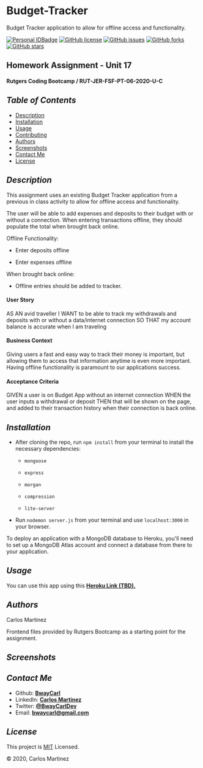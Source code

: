 # Budget-Tracker
Budget Tracker application to allow for offline access and functionality.

[![Personal IDBadge](https://img.shields.io/badge/Dev-BwayCarl-red)](https://bwaycarl.github.io/Portfolio/)
[![GitHub license](https://img.shields.io/github/license/BwayCarl/Workout-Tracker)](https://github.com/BwayCarl/Budget-Tracker/blob/main/LICENSE)
[![GitHub issues](https://img.shields.io/github/issues/BwayCarl/Budget-Tracker)](https://github.com/BwayCarl/Budget-Tracker/issues)
[![GitHub forks](https://img.shields.io/github/forks/BwayCarl/Budget-Tracker)](https://github.com/BwayCarl/Budget-Tracker/network)
[![GitHub stars](https://img.shields.io/github/stars/BwayCarl/Budget-Tracker)](https://github.com/BwayCarl/Budget-Tracker/stargazers)
## Homework Assignment - Unit 17
#### Rutgers Coding Bootcamp / RUT-JER-FSF-PT-06-2020-U-C

## *Table of Contents*
- [Description](#description)
- [Installation](#installation)
- [Usage](#usage)
- [Contributing](#contributing)
- [Authors](#authors)
- [Screenshots](#screenshots)
- [Contact Me](#contact-me)
- [License](#license)

## *Description* 
This assignment uses an existing Budget Tracker application from a previous in class activity to allow for offline access and functionality.

The user will be able to add expenses and deposits to their budget with or without a connection. When entering transactions offline, they should populate the total when brought back online.

Offline Functionality:

  * Enter deposits offline

  * Enter expenses offline

When brought back online:

  * Offline entries should be added to tracker.

#### **User Story**
AS AN avid traveller
I WANT to be able to track my withdrawals and deposits with or without a data/internet connection
SO THAT my account balance is accurate when I am traveling

#### **Business Context**

Giving users a fast and easy way to track their money is important, but allowing them to access that information anytime is even more important. Having offline functionality is paramount to our applications success.


#### **Acceptance Criteria**
GIVEN a user is on Budget App without an internet connection
WHEN the user inputs a withdrawal or deposit
THEN that will be shown on the page, and added to their transaction history when their connection is back online.

## *Installation* 
 - After cloning the repo, run ```npm install``` from your terminal to install the necessary dependencies:
 
    - ```mongoose ```

    - ```express ```

    - ```morgan ```

    - ```compression```

    - ```lite-server```

- Run ```nodemon server.js``` from your terminal and use ```localhost:3000``` in your browser.

To deploy an application with a MongoDB database to Heroku, you'll need to set up a MongoDB Atlas account and connect a database from there to your application.


## *Usage*
You can use this app using this **[Heroku Link (TBD).]()**

## *Authors* 
 Carlos Martinez

 Frontend files provided by Rutgers Bootcamp as a starting point for the assignment.

## *Screenshots* 


## *Contact Me*
 - Github: **[BwayCarl](https://github.com/BwayCarl)**
 - LinkedIn: **[Carlos Martinez](https://www.linkedin.com/in/carlos-martinez-8702b146/)** 
 - Twitter: **[@BwayCarlDev](https://twitter.com/BwayDev)**
 - Email: **[bwaycarl@gmail.com](mailto:bwaycarl@gmail.com)**

## *License* 
This project is [MIT](https://github.com/BwayCarl/Budget-Tracker/blob/main/LICENSE) Licensed.
 
 &copy; 2020, Carlos Martinez
